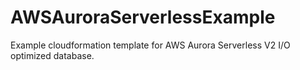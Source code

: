 # AWSAuroraServerlessExample
Example cloudformation template for AWS Aurora Serverless V2 I/O optimized database.
